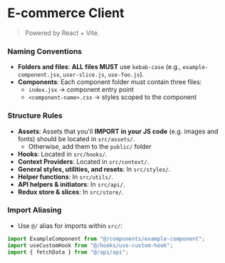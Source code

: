 # E-commerce Client

> Powered by React + Vite.

### Naming Conventions

- **Folders and files**: **ALL files MUST** use `kebab-case` (e.g.,
  `example-component.jsx`, `user-slice.js`, `use-foo.js`).
- **Components**: Each component folder must contain three files:
    - `index.jsx` → component entry point
    - `<component-name>.css` → styles scoped to the component

### Structure Rules

- **Assets**: Assets that you'll **IMPORT in your JS code** (e.g. images and
  fonts) should be located in `src/assets/`.
    - Otherwise, add them to the `public/` folder
- **Hooks**: Located in `src/hooks/`.
- **Context Providers**: Located in `src/context/`.
- **General styles, utilities, and resets**: In `src/styles/`.
- **Helper functions**: In `src/utils/`.
- **API helpers & initiators**: In `src/api/`.
- **Redux store & slices**: In `src/store/`.

### Import Aliasing

- Use `@/` alias for imports within `src/`:

```js
import ExampleComponent from "@/components/example-component";
import useCustomHook from "@/hooks/use-custom-hook";
import { fetchData } from "@/api/api";
```
